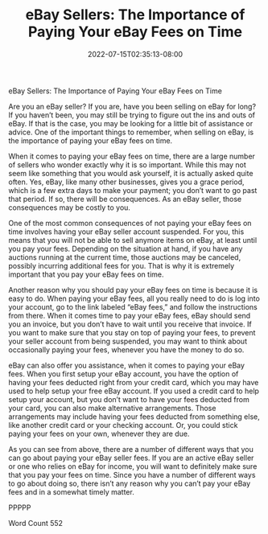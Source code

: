 ﻿---
title: "eBay Sellers:  The Importance of Paying Your eBay Fees on Time"
date: 2022-07-15T02:35:13-08:00
description: "eBay Tips for Web Success"
featured_image: "/images/eBay.jpg"
tags: ["eBay"]
---

eBay Sellers:  The Importance of Paying Your eBay Fees on Time

Are you an eBay seller?  If you are, have you been selling on eBay for long? If you haven’t been, you may still be trying to figure out the ins and outs of eBay.  If that is the case, you may be looking for a little bit of assistance or advice. One of the important things to remember, when selling on eBay, is the importance of paying your eBay fees on time.

When it comes to paying your eBay fees on time, there are a large number of sellers who wonder exactly why it is so important.  While this may not seem like something that you would ask yourself, it is actually asked quite often.  Yes, eBay, like many other businesses, gives you a grace period, which is a few extra days to make your payment; you don’t want to go past that period.  If so, there will be consequences.  As an eBay seller, those consequences may be costly to you.

One of the most common consequences of not paying your eBay fees on time involves having your eBay seller account suspended.  For you, this means that you will not be able to sell anymore items on eBay, at least until you pay your fees.  Depending on the situation at hand, if you have any auctions running at the current time, those auctions may be canceled, possibly incurring additional fees for you.  That is why it is extremely important that you pay your eBay fees on time.

Another reason why you should pay your eBay fees on time is because it is easy to do.  When paying your eBay fees, all you really need to do is log into your account, go to the link labeled “eBay fees,” and follow the instructions from there.  When it comes time to pay your eBay fees, eBay should send you an invoice, but you don’t have to wait until you receive that invoice.  If you want to make sure that you stay on top of paying your fees, to prevent your seller account from being suspended, you may want to think about occasionally paying your fees, whenever you have the money to do so.  

eBay can also offer you assistance, when it comes to paying your eBay fees.  When you first setup your eBay account, you have the option of having your fees deducted right from your credit card, which you may have used to help setup your free eBay account.  If you used a credit card to help setup your account, but you don’t want to have your fees deducted from your card, you can also make alternative arrangements.  Those arrangements may include having your fees deducted from something else, like another credit card or your checking account.  Or, you could stick paying your fees on your own, whenever they are due.  

As you can see from above, there are a number of different ways that you can go about paying your eBay seller fees.  If you are an active eBay seller or one who relies on eBay for income, you will want to definitely make sure that you pay your fees on time.  Since you have a number of different ways to go about doing so, there isn’t any reason why you can’t pay your eBay fees and in a somewhat timely matter.

PPPPP

Word Count 552

